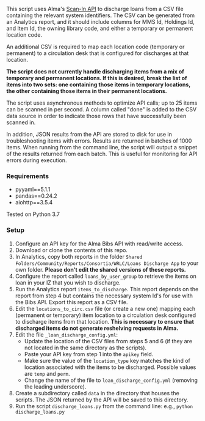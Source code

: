 This script uses Alma's [Scan-In API](https://developers.exlibrisgroup.com/alma/apis/docs/bibs/UE9TVCAvYWxtYXdzL3YxL2JpYnMve21tc19pZH0vaG9sZGluZ3Mve2hvbGRpbmdfaWR9L2l0ZW1zL3tpdGVtX3BpZH0=/) to discharge loans from a CSV file containing the relevant system identifiers. The CSV can be generated from an Analytics report, and it should include columns for MMS Id, Holdings Id, and Item Id, the owning library code, and either a temporary or permanent location code.

An additional CSV is required to map each location code (temporary or permanent) to a circulation desk that is configured for discharges at that location. 

**The script does not currently handle discharging items from a mix of temporary and permanent locations. If this is desired, break the list of items into two sets: one containing those items in temporary locations, the other containing those items in their permanent locations.**

The script uses asynchronous methods to optimize API calls; up to 25 items can be scanned in per second. A column called "done" is added to the CSV data source in order to indicate those rows that have successfully been scanned in. 

In addition, JSON results from the API are stored to disk for use in troubleshooting items with errors. Results are returned in batches of 1000 items. When running from the command line, the script will output a snippet of the results returned from each batch. This is useful for monitoring for API errors during execution.

### Requirements ###

 - pyyaml==5.1.1
 - pandas==0.24.2
 - aiohttp==3.5.4

Tested on Python 3.7

### Setup ###

1. Configure an API key for the Alma Bibs API with read/write access.
2. Download or clone the contents of this repo.
3. In Analytics, copy both reports in the folder `Shared Folders/Community/Reports/Consortia/WRLC/Loans Discharge App` to your own folder. **Please don't edit the shared versions of these reports.**
4. Configure the report called `loans_by_user_group` to retrieve the items on loan in your IZ that you wish to discharge.
5. Run the Analytics report `items_to_discharge`. This report depends on the report from step 4 but contains the necessary system Id's for use with the Bibs API. Export this report as a CSV file.
6. Edit the `locations_to_circ.csv` file (or create a new one) mapping each (permanent or temporary) item location to a circulation desk configured to discharge items from that location. **This is necessary to ensure that discharged items do not generate reshelving requests in Alma.**
7. Edit the file `_loan_discharge_config.yml`:
   - Update the location of the CSV files from steps 5 and 6 (if they are not located in the same directory as the scripts). 
   - Paste your API key from step 1 into the `apikey` field.
   - Make sure the value of the `location_type` key matches the kind of location associated with the items to be discharged. Possible values are `temp` and `perm`.
   - Change the name of the file to `loan_discharge_config.yml` (removing the leading underscore).
8. Create a subdirectory called `data` in the directory that houses the scripts. The JSON returned by the API will be saved to this directory. 
9. Run the script `discharge_loans.py` from the command line: e.g., `python discharge_loans.py`
